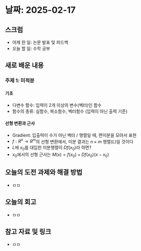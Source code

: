 # 날짜: 2025-02-17

## 스크럼
- 어제 한 일: 논문 발표 및 피드백
- 오늘 할 일: 수학 공부

## 새로 배운 내용
### 주제 1: 미적분
#### 기초
- 다변수 함수: 입력이 2개 이상의 변수(벡터)인 함수
- 함수의 종류: 실함수, 복소함수, 벡터함수 (입력이 아닌 출력 기준)
#### 선형 변환과 근사
- Gradient: 입출력이 수가 아닌 벡터 / 행렬일 때, 편미분을 모아서 표현
- $f : R^n \rightarrow R^m$의 선형 변환에서, 미분 결과는 $n \times m$ 행렬($L$)일 것이다
- $L$에 $x_0$를 대입한 미분행렬이 $Df(x_0)$라 하면?
- $x_0$에서의 선형 근사는 $M(x) = f(x_0) + Df(x_0)(x-x_0)$

## 오늘의 도전 과제와 해결 방법
- ㅁㅁ

## 오늘의 회고
- ㅁㅁ

## 참고 자료 및 링크
- ㅁㅁ
